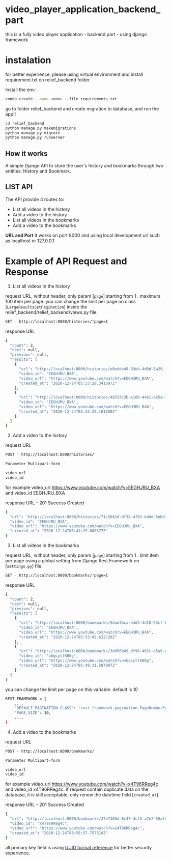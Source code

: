 # video_player_application_backend_part
this is a fully video player application - backend part - using django framework


# **instalation**



for better experience, please using virtual environment and install requirement.txt on relief_backend folder

Install the env:

```bash
conda create --name <env> --file requirements.txt
```

go to folder relief_backend and create migration to database, and run the app!!
```bash
cd relief_backend
python manage.py makemigrations
python manage.py migrate
python manage.py runserver
```




## **How it works**


A simple Django API to store the user's history and bookmarks through two entities: History and Bookmark.


## **LIST API**

The API provide 4 routes to:
- List all videos in the history
- Add a video to the history
- List all videos in the bookmarks
- Add a video to the bookmarks

**URL and Port**
it works on port 8000 and using local development url such as localhost or 127.0.0.1


# **Example of API Request and Response**

1. List all videos in the history

request URL, without header, only param [`page`] starting from 1 . maximum 100 item per page. you can change the limit per page on class [`LargeResultsSetPagination`] inside the relief_backend/relief_backend/views.py file.

```bash
GET - http://localhost:8000/histories/?page=1
```

response URL
```bash
{
  "count": 2,
  "next": null,
  "previous": null,
  "results": [
    {
      "url": "http://localhost:8000/histories/e8edde40-93eb-4d0d-8a29-f06b3d26f14f/",
      "video_id": "EEGHJRU_BXA",
      "video_url": "https://www.youtube.com/watch?v=EEGHJRU_BXA",
      "created_at": "2020-12-24T05:33:28.341697Z"
    },
    {
      "url": "http://localhost:8000/histories/48537c3b-e10b-4481-8e5a-76995e69b612/",
      "video_id": "EEGHJRU_BXA",
      "video_url": "https://www.youtube.com/watch?v=EEGHJRU_BXA",
      "created_at": "2020-12-24T05:33:29.101188Z"
    }
  ]
}
```

2. Add a video to the history

request URL

```bash
POST - http://localhost:8000/histories/
```

```bash
Parameter Multipart-form

video_url
video_id
```

for example video_url https://www.youtube.com/watch?v=EEGHJRU_BXA and video_id EEGHJRU_BXA

response URL - 201 Success Created
```bash
{
  "url": "http://localhost:8000/histories/71c2681d-df38-4fb2-bd4d-5ebb70298166/",
  "video_id": "EEGHJRU_BXA",
  "video_url": "https://www.youtube.com/watch?v=EEGHJRU_BXA",
  "created_at": "2020-12-24T06:41:29.080377Z"
}
```

3. List all videos in the bookmarks

request URL, without header, only param [`page`] starting from 1 . limit item per page using a global setting from Django Rest Framework on [`settings.py`] file. 

```bash
GET - http://localhost:8000/bookmarks/?page=1
```

response URL
```bash
{
  "count": 2,
  "next": null,
  "previous": null,
  "results": [
    {
      "url": "http://localhost:8000/bookmarks/5dadfbca-e4d3-4d18-93cf-b375d34a271d/",
      "video_id": "EEGHJRU_BXA",
      "video_url": "https://www.youtube.com/watch?v=EEGHJRU_BXA",
      "created_at": "2020-12-24T05:33:02.622728Z"
    },
    {
      "url": "http://localhost:8000/bookmarks/3dd56049-df96-462c-a5a9-d5c598c87e23/",
      "video_id": "vbqLytlKB0g",
      "video_url": "https://www.youtube.com/watch?v=vbqLytlKB0g",
      "created_at": "2020-12-24T05:49:31.587907Z"
    }
  ]
}
```

you can change the limit per page on this variable. default is 10
```bash
REST_FRAMEWORK = {
    ....    
    'DEFAULT_PAGINATION_CLASS': 'rest_framework.pagination.PageNumberPagination',
    'PAGE_SIZE': 10,
    ....
}
```
4. Add a video to the bookmarks

request URL

```bash
POST - http://localhost:8000/bookmarks/
```

```bash
Parameter Multipart-form

video_url
video_id
```

for example video_url https://www.youtube.com/watch?v=x4T96RReg4c and video_id x4T96RReg4c.
if request contain duplicate data on the database, it is still acceptable, only renew the datetime field [`created_at`].

response URL - 201 Success Created
```bash
{
  "url": "http://localhost:8000/bookmarks/37e7305d-8c47-4cf5-a7e7-55afca1b1782/",
  "video_id": "x4T96RReg4c",
  "video_url": "https://www.youtube.com/watch?v=x4T96RReg4c",
  "created_at": "2020-12-24T08:55:57.757316Z"
}
```
all primary key field is using [UUID format reference](https://docs.djangoproject.com/en/3.1/ref/models/fields/#uuidfield) for better security experience.
